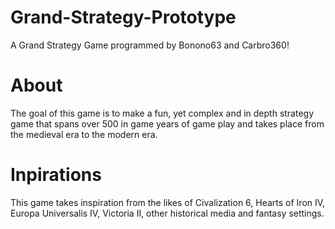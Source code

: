 # Grand-Strategy-Prototype

A Grand Strategy Game programmed by Bonono63 and Carbro360!

# About

The goal of this game is to make a fun, yet complex and in depth strategy game
that spans over 500 in game years of game play and takes place from the medieval
era to the modern era.

# Inpirations

This game takes inspiration from the likes of Civalization 6, Hearts of Iron IV,
Europa Universalis IV, Victoria II, other historical media and fantasy settings.

